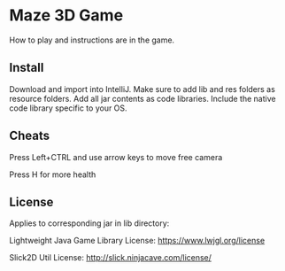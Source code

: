 #  Maze 3D Game

How to play and instructions are in the game.

## Install

Download and import into IntelliJ. Make sure to add lib and res folders as resource folders.
Add all jar contents as code libraries. Include the native code library specific to your OS. 

## Cheats

Press Left+CTRL and use arrow keys to move free camera

Press H for more health

## License

Applies to corresponding jar in lib directory:

Lightweight Java Game Library License: https://www.lwjgl.org/license

Slick2D Util License: http://slick.ninjacave.com/license/

